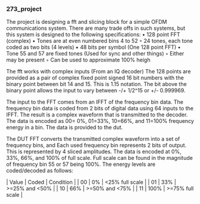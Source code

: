 ### 273_project
The project is designing a fft and slicing block for a simple OFDM communications system.
There are many trade offs in such systems, but this system is designed to the following specifications:
• 128 point FFT (complex)
• Tones are at even numbered bins 4 to 52
  ◦ 24 tones, each tone coded as two bits (4 levels)
    ▪ 48 bits per symbol (One 128 point FFT)
• Tone 55 and 57 are fixed tones (Used for sync and other things)
  ◦ Either may be present
  ◦ Can be used to approximate 100% heigh

The fft works with complex inputs (From an IQ decoder) The 128 points are provided as a pair of
complex fixed point signed 16 bit numbers with the binary point between bit 14 and 15. This is 1.15
notation. The bit above the binary point allows the input to vary between -/+ 1/2^15 or +/- 0.999969.

The input to the FFT comes from an IFFT of the frequency bin data. The frequency bin data is coded
from 2 bits of digital data using 64 inputs to the IFFT. The result is a complex waveform that is
transmitted to the decoder. The data is encoded as 00= 0%, 01=33%, 10=66%, and 11=100%
frequency energy in a bin. The data is provided to the dut.

The DUT FFT converts the transmitted complex waveform into a set of frequency bins, and
Each used frequency bin represents 2 bits of output. This is represented by 4 sliced amplitudes. The
data is encoded at 0%, 33%, 66%, and 100% of full scale. Full scale can be found in the magnitude of
frequency bin 55 or 57 being 100%. The energy levels are coded/decoded as follows:

|  Value  |  Coded  |      Condition      |
|    00   |    0%   |  <25% full scale    |
|    01   |    33%  |  >=25% and <50%     |
|    10   |    66%  |  >=50% and <75%     |
|    11   |    100% |  >=75% full scale   |

